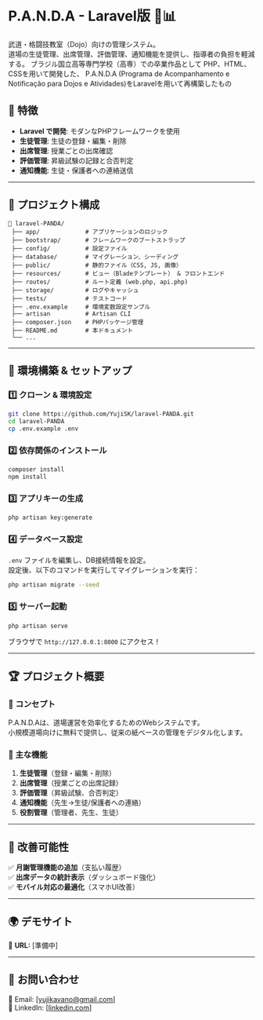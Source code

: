 # P.A.N.D.A - Laravel版 🥋📊

武道・格闘技教室（Dojo）向けの管理システム。  
道場の生徒管理、出席管理、評価管理、通知機能を提供し、指導者の負担を軽減する。
ブラジル国立高等専門学校（高専）での卒業作品として PHP、HTML、CSSを用いて開発した、
P.A.N.D.A (Programa de Acompanhamento e Notificação para Dojos e Atividades)をLaravelを用いて再構築したもの

## 🌟 特徴
- **Laravel で開発**: モダンなPHPフレームワークを使用
- **生徒管理**: 生徒の登録・編集・削除
- **出席管理**: 授業ごとの出席確認
- **評価管理**: 昇級試験の記録と合否判定
- **通知機能**: 生徒・保護者への連絡送信

---

## 📂 プロジェクト構成

```
📂 laravel-PANDA/
 ├── app/             # アプリケーションのロジック
 ├── bootstrap/       # フレームワークのブートストラップ
 ├── config/          # 設定ファイル
 ├── database/        # マイグレーション、シーディング
 ├── public/          # 静的ファイル（CSS, JS, 画像）
 ├── resources/       # ビュー（Bladeテンプレート） & フロントエンド
 ├── routes/          # ルート定義 (web.php, api.php)
 ├── storage/         # ログやキャッシュ
 ├── tests/           # テストコード
 ├── .env.example     # 環境変数設定サンプル
 ├── artisan          # Artisan CLI
 ├── composer.json    # PHPパッケージ管理
 ├── README.md        # 本ドキュメント
 └── ...
```

---

## 🚀 環境構築 & セットアップ

### **1️⃣ クローン & 環境設定**
```bash
git clone https://github.com/YujiSK/laravel-PANDA.git
cd laravel-PANDA
cp .env.example .env
```

### **2️⃣ 依存関係のインストール**
```bash
composer install
npm install
```

### **3️⃣ アプリキーの生成**
```bash
php artisan key:generate
```

### **4️⃣ データベース設定**
`.env` ファイルを編集し、DB接続情報を設定。  
設定後、以下のコマンドを実行してマイグレーションを実行：
```bash
php artisan migrate --seed
```

### **5️⃣ サーバー起動**
```bash
php artisan serve
```
ブラウザで `http://127.0.0.1:8000` にアクセス！

---

## 🏆 **プロジェクト概要**

### 🎯 **コンセプト**
P.A.N.D.Aは、道場運営を効率化するためのWebシステムです。  
小規模道場向けに無料で提供し、従来の紙ベースの管理をデジタル化します。

### 🚀 **主な機能**
1. **生徒管理**（登録・編集・削除）
2. **出席管理**（授業ごとの出席記録）
3. **評価管理**（昇級試験、合否判定）
4. **通知機能**（先生→生徒/保護者への連絡）
5. **役割管理**（管理者、先生、生徒）

---

## 📌 改善可能性
✅ **月謝管理機能の追加**（支払い履歴）  
✅ **出席データの統計表示**（ダッシュボード強化）  
✅ **モバイル対応の最適化**（スマホUI改善）  

---

## 🌍 **デモサイト**
🔗 **URL:** [準備中]  

---

## 📧 **お問い合わせ**
📩 Email: [yujikavano@gmail.com]  
💼 LinkedIn: [[linkedin.com](https://www.linkedin.com/in/yuji-sunagawa-7036b3248/)]  
